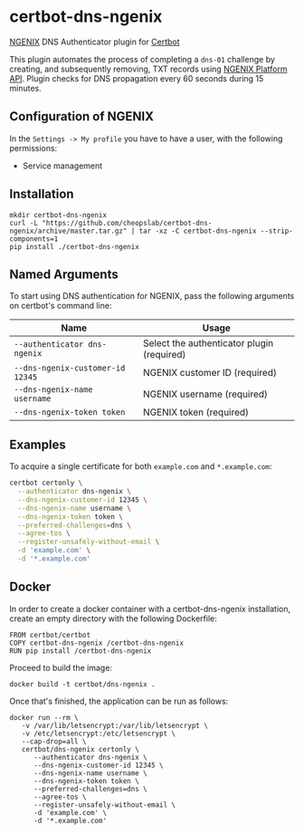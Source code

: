 # certbot-dns-ngenix

[NGENIX](https://ngenix.net) DNS Authenticator plugin for [Certbot](https://certbot.eff.org)

This plugin automates the process of completing a ``dns-01`` challenge by
creating, and subsequently removing, TXT records using [NGENIX Platform API](https://developer.ngenix.net/platformApi).
Plugin checks for DNS propagation every 60 seconds during 15 minutes.

## Configuration of NGENIX

In the `Settings -> My profile` you have to have a user, with the following permissions:

* Service management

## Installation
```
mkdir certbot-dns-ngenix
curl -L "https://github.com/cheopslab/certbot-dns-ngenix/archive/master.tar.gz" | tar -xz -C certbot-dns-ngenix --strip-components=1 
pip install ./certbot-dns-ngenix
```

## Named Arguments

To start using DNS authentication for NGENIX, pass the following arguments on
certbot's command line:

| Name | Usage |
| --- | --- |
| `--authenticator dns-ngenix` | Select the authenticator plugin (required) |
| `--dns-ngenix-customer-id 12345` | NGENIX customer ID (required) |
| `--dns-ngenix-name username` | NGENIX username (required) |
| `--dns-ngenix-token token` | NGENIX token (required) |

## Examples

To acquire a single certificate for both `example.com` and
`*.example.com`:

``` bash
certbot certonly \
  --authenticator dns-ngenix \
  --dns-ngenix-customer-id 12345 \
  --dns-ngenix-name username \
  --dns-ngenix-token token \
  --preferred-challenges=dns \
  --agree-tos \
  --register-unsafely-without-email \
  -d 'example.com' \
  -d '*.example.com'
```

## Docker

In order to create a docker container with a certbot-dns-ngenix installation, create an empty directory with the following Dockerfile:

```
FROM certbot/certbot
COPY certbot-dns-ngenix /certbot-dns-ngenix
RUN pip install /certbot-dns-ngenix
```

Proceed to build the image:

```
docker build -t certbot/dns-ngenix .
```

Once that's finished, the application can be run as follows:

```
docker run --rm \
   -v /var/lib/letsencrypt:/var/lib/letsencrypt \
   -v /etc/letsencrypt:/etc/letsencrypt \
   --cap-drop=all \
   certbot/dns-ngenix certonly \
      --authenticator dns-ngenix \
      --dns-ngenix-customer-id 12345 \
      --dns-ngenix-name username \
      --dns-ngenix-token token \
      --preferred-challenges=dns \
      --agree-tos \
      --register-unsafely-without-email \
      -d 'example.com' \
      -d '*.example.com'
```
